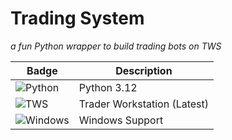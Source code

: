 # Trading System
*a fun Python wrapper to build trading bots on TWS*


| Badge | Description |
|-------|-------------|
| ![Python](https://img.shields.io/badge/Python-3.12-blue) | Python 3.12 |
| ![TWS](https://img.shields.io/badge/TWS-Latest-blue) | Trader Workstation (Latest) |
| ![Windows](https://img.shields.io/badge/OS-Windows-blue) | Windows Support |

